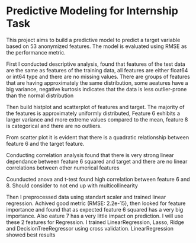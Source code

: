 # Predictive Modeling for Internship Task

This project aims to build a predictive model to predict a target variable based on 53 anonymized features. The model is evaluated using RMSE as the performance metric.

First I conducted descriptive analysis, found that features of the test data are the same as features of the training data, all features are either float64 or int64 type and there are no missing values.
There are groups of features that are having approximately the same distribution, some аeatures have a big variance, negative kurtosis indicates that the data is less outlier-prone than the normal distribution

Then build histplot and scatterplot of features and target. The majority of the features is approximately uniformly distributed, Feature 6 exhibits a larger variance and more extreme values compared to the mean,
feature 8 is categorical and there are no outliers.

From scatter plot it is evident that there is a quadratic relationship between feature 6 and the target feature.

Conducting correlation analysis found that there is very strong linear dependance between feature 6 squared and target and there are no linear correlations between other numerical features

Counducted anova and t-test found high correlation between feature 6 and 8. Should consider to not end up with multicollinearity

Then I preprocessed data using standart scaler and trained linear regression. Achived good metric (RMSE: 2.2e-15), then looked for feature importance and found that as expected feature 6 squared has a very big importance. Also eature 7 has a very little impact on prediction. I will use these 2 features for Regression. I trained LinearRegression, Lasso, Ridge and DecisionTreeRegressor using cross validation. LinearRegression showed best results